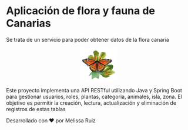 # Aplicación de flora y fauna de Canarias
Se trata de un servicio para poder obtener datos de la flora canaria
<div align="center">
    <img src="img/2.gif" width=100>
</div>

Este proyecto implementa una API RESTful utilizando Java y Spring Boot para gestionar usuarios, roles, plantas, categoria, animales, isla, zona. El objetivo es permitir la creación, lectura, actualización y eliminación de registros de estas tablas


Desarrollado con ❤️ por Melissa Ruiz